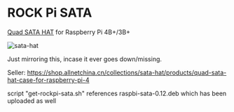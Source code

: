 # ROCK Pi SATA

[Quad SATA HAT](<https://wiki.radxa.com/Dual_Quad_SATA_HAT>) for Raspberry Pi 4B+/3B+

![sata-hat](https://setq.me/static/img/quad-sata-hat.png)

Just mirroring this, incase it ever goes down/missing.

Seller:  https://shop.allnetchina.cn/collections/sata-hat/products/quad-sata-hat-case-for-raspberry-pi-4

script "get-rockpi-sata.sh" references raspbi-sata-0.12.deb which has been uploaded as well

